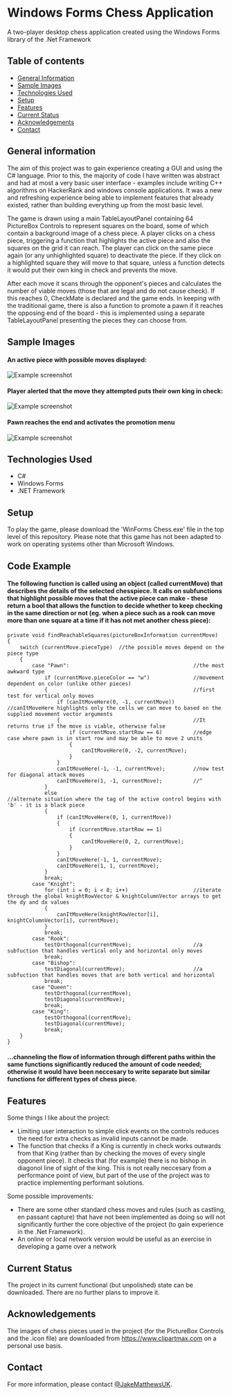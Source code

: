 # Windows Forms Chess Application

A two-player desktop chess application created using the Windows Forms library of the .Net Framework

## Table of contents

- [General Information](#general-information)
- [Sample Images](#sample-images)
- [Technologies Used](#technologies-used)
- [Setup](#setup)
- [Features](#features)
- [Current Status](#current-status)
- [Acknowledgements](#acknowledgements)
- [Contact](#contact)

## General information

The aim of this project was to gain experience creating a GUI and using the C# language. Prior to this, the majority of code I have written was abstract and had at most a very basic user interface - examples include writing C++ algorithms on HackerRank and windows console applications. It was a new and refreshing experience being able to implement features that already existed, rather than building everything up from the most basic level.

The game is drawn using a main TableLayoutPanel containing 64 PictureBox Controls to represent squares on the board, some of which contain a background image of a chess piece. A player clicks on a chess piece, triggering a function that highlights the active piece and also the squares on the grid it can reach. The player can click on the same piece again (or any unhighlighted square) to deactivate the piece. If they click on a highlighted square they will move to that square, unless a function detects it would put their own king in check and prevents the move.

After each move it scans through the opponent's pieces and calculates the number of viable moves (those that are legal and do not cause check). If this reaches 0, CheckMate is declared and the game ends. In keeping with the traditional game, there is also a function to promote a pawn if it reaches the opposing end of the board - this is implemented using a separate TableLayoutPanel presenting the pieces they can choose from.

## Sample Images

#### An active piece with possible moves displayed:

![Example screenshot](./cheessReadMeScreenshot.png)

#### Player alerted that the move they attempted puts their own king in check:

![Example screenshot](./cheessReadMeCheckScreenshot.png)

#### Pawn reaches the end and activates the promotion menu

![Example screenshot](./chessReadMePromotionScreenshot.png)

## Technologies Used

- C#
- Windows Forms
- .NET Framework

## Setup

To play the game, please download the 'WinForms Chess.exe' file in the top level of this repository. Please note that this game has not been adapted to work on operating systems other than Microsoft Windows.

## Code Example

#### The following function is called using an object (called currentMove) that describes the details of the selected chesspiece. It calls on subfunctions that highlight possible moves that the active piece can make - these return a bool that allows the function to decide whether to keep checking in the same direction or not (eg. when a piece such as a rook can move more than one square at a time if it has not met another chess piece):

    private void findReachableSquares(pictureBoxInformation currentMove)
    {
        switch (currentMove.pieceType)  //the possible moves depend on the piece type
        {
            case "Pawn":                                        //the most awkward type
                if (currentMove.pieceColor == "w")              //movement dependent on color (unlike other pieces)
                {                                               //first test for vertical only moves
                    if (canItMoveHere(0, -1, currentMove))      //canItMoveHere highlights only the cells we can move to based on the supplied movement vector arguments
                    {                                           //It returns true if the move is viable, otherwise false
                        if (currentMove.startRow == 6)          //edge case where pawn is in start row and may be able to move 2 units
                        {
                            canItMoveHere(0, -2, currentMove);
                        }
                    }
                    canItMoveHere(-1, -1, currentMove);         //now test for diagonal attack moves
                    canItMoveHere(1, -1, currentMove);          //^
                }
                else                                            //alternate situation where the tag of the active control begins with 'b' - it is a black piece
                {
                    if (canItMoveHere(0, 1, currentMove))
                    {
                        if (currentMove.startRow == 1)
                        {
                            canItMoveHere(0, 2, currentMove);
                        }
                    }
                    canItMoveHere(-1, 1, currentMove);
                    canItMoveHere(1, 1, currentMove);
                }
                break;
            case "Knight":
                for (int i = 0; i < 8; i++)                     //iterate through the global knightRowVector & knightColumnVector arrays to get the dy and dx values
                {
                    canItMoveHere(knightRowVector[i], knightColumnVector[i], currentMove);
                }
                break;
            case "Rook":
                testOrthogonal(currentMove);                    //a subfuction that handles vertical only and horizontal only moves
                break;
            case "Bishop":
                testDiagonal(currentMove);                      //a subfuction that handles moves that are both vertical and horizontal
                break;
            case "Queen":
                testOrthogonal(currentMove);
                testDiagonal(currentMove);
                break;
            case "King":
                testOrthogonal(currentMove);
                testDiagonal(currentMove);
                break;
        }
    }

#### ...channeling the flow of information through different paths within the same functions significantly reduced the amount of code needed; otherwise it would have been neccesary to write separate but similar functions for different types of chess piece.

## Features

Some things I like about the project:

- Limiting user interaction to simple click events on the controls reduces the need for extra checks as invalid inputs cannot be made.
- The function that checks if a King is currently in check works outwards from that King (rather than by checking the moves of every single opponent piece). It checks that (for example) there is no bishop in diagonol line of sight of the king. This is not really neccesary from a performance point of view, but part of the use of the project was to practice implementing performant solutions.

Some possible improvements:

- There are some other standard chess moves and rules (such as castling, en passant capture) that have not been implemented as doing so will not significantly further the core objective of the project (to gain experience in the .Net Framework).
- An online or local network version would be useful as an exercise in developing a game over a network

## Current Status

The project in its current functional (but unpolished) state can be downloaded. There are no further plans to improve it.

## Acknowledgements

The images of chess pieces used in the project (for the PictureBox Controls and the .icon file) are downloaded from https://www.clipartmax.com on a personal use basis.

## Contact

For more information, please contact [@JakeMatthewsUK](https://www.jakematthews.uk/).
